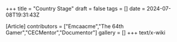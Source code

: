 +++
title = "Country Stage"
draft = false
tags = []
date = 2024-07-08T19:31:43Z

[Article]
contributors = ["Emcaacme","The 64th Gamer","CECMentor","Documentor"]
gallery = []
+++
text/x-wiki